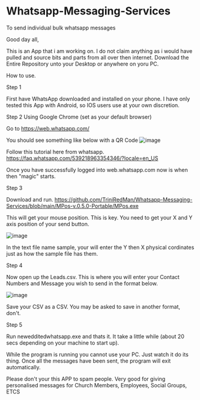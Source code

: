 # Whatsapp-Messaging-Services
To send individual bulk whatsapp messages

Good day all,

This is an App that i am working on. I do not claim anything as i would have pulled and source bits and parts from all over then internet.
Download the Entire Repository unto your Desktop or anywhere on yoru PC.

How to use.

Step 1

First have WhatsApp downloaded and installed on your phone.
I have only tested this App with Android, so IOS users use at your own discretion.

Step 2
Using Google Chrome (set as your default browser)

Go to https://web.whatsapp.com/

You should see something like below with a QR Code
![image](https://user-images.githubusercontent.com/44338527/192065762-61553108-39fc-413c-98cc-818e10eb77cd.png)


Follow this tutorial here from whatsapp.
https://faq.whatsapp.com/539218963354346/?locale=en_US

Once you have successfully logged into web.whatsapp.com now is when then "magic" starts.

Step 3

Download and run.
https://github.com/TriniRedMan/Whatsapp-Messaging-Services/blob/main/MPos-v.0.5.0-Portable/MPos.exe

This will get your mouse position. This is key. You need to get your X and Y axis position of your send button. 

![image](https://user-images.githubusercontent.com/44338527/192066430-9fdb359c-4cd3-4e3a-8c41-17ce3951bad0.png)

In the text file name sample, your will enter the Y then X physical cordinates just as how the sample file has them.

Step 4
 
 Now open up the Leads.csv. This is where you will enter your Contact Numbers and Message you wish to send in the format below.
 
 ![image](https://user-images.githubusercontent.com/44338527/192066762-1614f841-1f4f-4634-9513-01636fd4689f.png)
 
 Save your CSV as a CSV. You may be asked to save in another format, don't.
 
 Step 5
 
 Run newedditedwhatsapp.exe and thats it. It take a little while (about 20 secs depending on your machine to start up).
 
 While the program is running you cannot use your PC. Just watch it do its thing. Once all the messages have been sent, the program will exit automatically.
 
 Please don't your this APP to spam people. Very good for giving personalised messages for Church Members, Employees, Social Groups, ETCS
 
 





